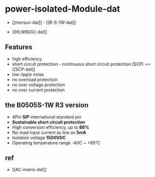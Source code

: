 
# power-isolated-Module-dat

- [[morsun-dat]] - [[B-S-1W-dat]]

- [[HLW8032-dat]]


## Features 

- high efficiency
- short circuit protection - continuous short circuit protection (SCP) == [[SCP-dat]]
- low ripple noise
- no overload protection
- no over voltage protection
- no over current protection

## the B0505S-1W R3 version

- 4Pin **SIP** international standard pin
- **Sustainable short circuit protection**
- High conversion efficiency, up to **88%**
- No-load input current as low as **5mA**
- Isolation voltage **1500VDC**
- Operating temperature range -40C ~ +85℃


## ref 

- [[AC-mains-dat]]
